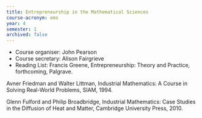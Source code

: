 ```yaml
---
title: Entrepreneurship in the Mathematical Sciences
course-acronym: ems
year: 4
semester: 1
archived: false
---
```

- Course organiser: John Pearson
- Course secretary: Alison Fairgrieve
- Reading List: Francis Greene, Entrepreneurship: Theory and Practice, forthcoming, Palgrave.

Avner Friedman and Walter Littman, Industrial Mathematics: A Course in Solving Real-World Problems, SIAM, 1994.

Glenn Fulford and Philip Broadbridge, Industrial Mathematics: Case Studies in the Diffusion of Heat and Matter, Cambridge University Press, 2010.